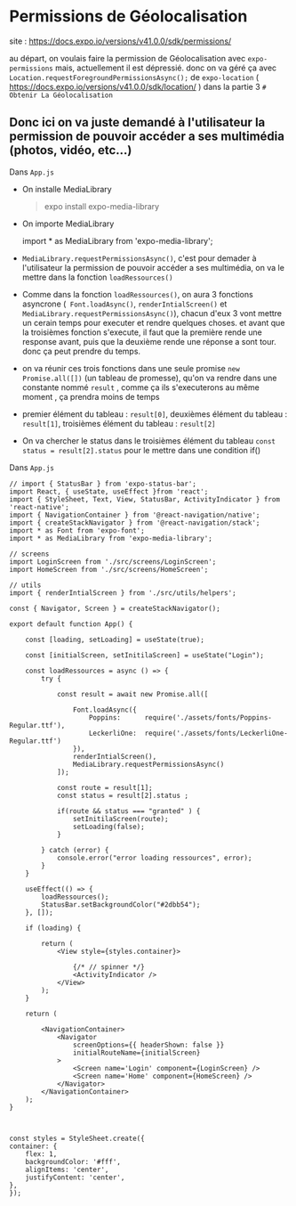 # Permissions de Géolocalisation

site : https://docs.expo.io/versions/v41.0.0/sdk/permissions/

au départ, on voulais faire la permission de Géolocalisation avec `expo-permissions` mais, actuellement il est dépressié. donc on va géré ça avec `Location.requestForegroundPermissionsAsync();` de `expo-location` ( https://docs.expo.io/versions/v41.0.0/sdk/location/ ) dans la partie 3 `# Obtenir La Géolocalisation`

## Donc ici on va juste demandé à l'utilisateur la permission de pouvoir accéder a ses multimédia (photos, vidéo, etc...) 

Dans `App.js`

- On installe MediaLibrary

    > expo install expo-media-library

- On importe MediaLibrary

    import * as MediaLibrary from 'expo-media-library';

- `MediaLibrary.requestPermissionsAsync()`, c'est pour demader à l'utilisateur la permission de pouvoir accéder a ses multimédia, on va le mettre dans la fonction `loadRessources()`

- Comme dans la fonction `loadRessources()`, on aura 3 fonctions asyncrone (` Font.loadAsync()`, `renderIntialScreen()` et `MediaLibrary.requestPermissionsAsync()`), chacun d'eux 3 vont mettre un cerain temps pour executer et rendre quelques choses. et avant que la troisièmes fonction s'execute, il faut que la première rende une response avant, puis que la deuxième rende une réponse a sont tour. donc ça peut prendre du temps.

- on va réunir ces trois fonctions dans une seule promise `new Promise.all([])` (un tableau de promesse), qu'on va rendre dans une constante nommé `result` , comme ça ils s'executerons au même moment , ça prendra moins de temps

- premier élément du tableau : `result[0]`, deuxièmes élément du tableau : `result[1]`, troisièmes élément du tableau : `result[2]`

- On va chercher le status dans le troisièmes élément du tableau `const status = result[2].status` pour le mettre dans une condition if()

Dans `App.js`

    // import { StatusBar } from 'expo-status-bar';
    import React, { useState, useEffect }from 'react';
    import { StyleSheet, Text, View, StatusBar, ActivityIndicator } from 'react-native';
    import { NavigationContainer } from '@react-navigation/native';
    import { createStackNavigator } from '@react-navigation/stack';
    import * as Font from 'expo-font';
    import * as MediaLibrary from 'expo-media-library';

    // screens
    import LoginScreen from './src/screens/LoginScreen';
    import HomeScreen from './src/screens/HomeScreen';

    // utils
    import { renderIntialScreen } from './src/utils/helpers';

    const { Navigator, Screen } = createStackNavigator();

    export default function App() {

        const [loading, setLoading] = useState(true);

        const [initialScreen, setInitilaScreen] = useState("Login");

        const loadRessources = async () => {
            try {

                const result = await new Promise.all([

                    Font.loadAsync({
                        Poppins:      require('./assets/fonts/Poppins-Regular.ttf'),
                        LeckerliOne:  require('./assets/fonts/LeckerliOne-Regular.ttf')
                    }),
                    renderIntialScreen(),
                    MediaLibrary.requestPermissionsAsync()
                ]);

                const route = result[1];
                const status = result[2].status ;

                if(route && status === "granted" ) {
                    setInitilaScreen(route);
                    setLoading(false);
                }

            } catch (error) {
                console.error("error loading ressources", error);
            }        
        }

        useEffect(() => {
            loadRessources();
            StatusBar.setBackgroundColor("#2dbb54");
        }, []);

        if (loading) {
            
            return (
                <View style={styles.container}>

                    {/* // spinner */}
                    <ActivityIndicator />
                </View>
            );
        }

        return (
        
            <NavigationContainer>
                <Navigator 
                    screenOptions={{ headerShown: false }}
                    initialRouteName={initialScreen}
                >
                    <Screen name='Login' component={LoginScreen} />
                    <Screen name='Home' component={HomeScreen} />
                </Navigator>
            </NavigationContainer>
        );
    }



    const styles = StyleSheet.create({
    container: {
        flex: 1,
        backgroundColor: '#fff',
        alignItems: 'center',
        justifyContent: 'center',
    },
    });
